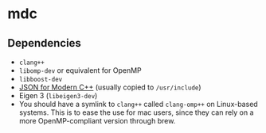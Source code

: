 # mdc

## Dependencies

- `clang++`
- `libomp-dev` or equivalent for OpenMP
- `libboost-dev`
- [JSON for Modern C++](https://github.com/nlohmann/json) (usually copied to `/usr/include`)
- Eigen 3 (`libeigen3-dev`)
- You should have a symlink to `clang++` called `clang-omp++` on Linux-based systems. This is to ease the use for mac users, since they can rely on a more OpenMP-compliant version through brew.

